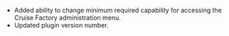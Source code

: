 * Added ability to change minimum required capability for accessing the Cruise Factory administration menu.
* Updated plugin version number.